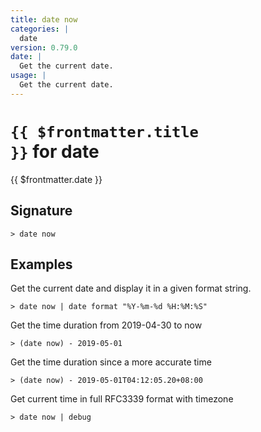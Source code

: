 ```yaml
---
title: date now
categories: |
  date
version: 0.79.0
date: |
  Get the current date.
usage: |
  Get the current date.
---
```


# <code>{{ $frontmatter.title }}</code> for date

<div class='command-title'>{{ $frontmatter.date }}</div>

## Signature

```> date now ```

## Examples

Get the current date and display it in a given format string.
```shell
> date now | date format "%Y-%m-%d %H:%M:%S"

```

Get the time duration from 2019-04-30 to now
```shell
> (date now) - 2019-05-01

```

Get the time duration since a more accurate time
```shell
> (date now) - 2019-05-01T04:12:05.20+08:00

```

Get current time in full RFC3339 format with timezone
```shell
> date now | debug

```
